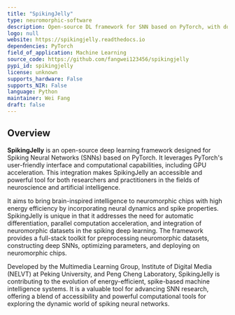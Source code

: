 ```yaml
---
title: "SpikingJelly"
type: neuromorphic-software
description: Open-source DL framework for SNN based on PyTorch, with documentation in English and Chinese.
logo: null
website: https://spikingjelly.readthedocs.io
dependencies: PyTorch
field_of_application: Machine Learning
source_code: https://github.com/fangwei123456/spikingjelly
pypi_id: spikingjelly
license: unknown
supports_hardware: False
supports_NIR: False
language: Python
maintainer: Wei Fang
draft: false
---
```




## Overview
**SpikingJelly** is an open-source deep learning framework designed for Spiking Neural Networks (SNNs) based on PyTorch. It leverages PyTorch's user-friendly
interface and computational capabilities, including GPU acceleration. This integration makes SpikingJelly an accessible and powerful tool for both researchers and practitioners
in the fields of neuroscience and artificial intelligence.

It aims to bring brain-inspired intelligence to neuromorphic chips with high energy efficiency by incorporating neural dynamics and spike properties. SpikingJelly is unique in that 
it addresses the need for automatic differentiation, parallel computation acceleration, and integration of neuromorphic datasets in the spiking deep learning. The framework provides
a full-stack toolkit for preprocessing neuromorphic datasets, constructing deep SNNs, optimizing parameters, and deploying on neuromorphic chips.

Developed by the Multimedia Learning Group, Institute of Digital Media (NELVT) at Peking University, and Peng Cheng Laboratory, SpikingJelly is contributing to the evolution of
energy-efficient, spike-based machine intelligence systems. It is a valuable tool for advancing SNN research, offering a blend of accessibility and powerful computational
tools for exploring the dynamic world of spiking neural networks.
